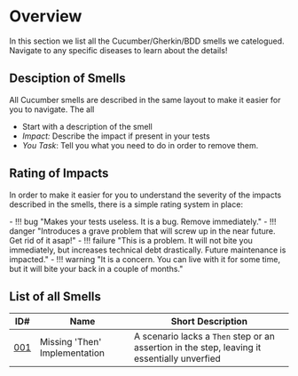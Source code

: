 # Overview
In this section we list all the Cucumber/Gherkin/BDD smells we catelogued. Navigate to any specific diseases to learn about the details!

## Desciption of Smells
All Cucumber smells are described in the same layout to make it easier for you to navigate. The all

* Start with a description of the smell
* *Impact:* Describe the impact if present in your tests
* *You Task*: Tell you what you need to do in order to remove them.

## Rating of Impacts
In order to make it easier for you to understand the severity of the impacts described in the smells, there is a simple rating system in place:

<div class="grid cards" markdown>
- !!! bug "Makes your tests useless. It is a bug. Remove immediately."
- !!! danger "Introduces a grave problem that will screw up in the near future. Get rid of it asap!"
- !!! failure "This is a problem. It will not bite you immediately, but increases technical debt drastically. Future maintenance is impacted."
- !!! warning "It is a concern. You can live with it for some time, but it will bite your back in a couple of months."
</div>

## List of all Smells
| ID# | Name | Short Description |
|-----|------|-------------|
| [001](001-missing-then.md) | Missing 'Then' Implementation | A scenario lacks a `Then` step or an assertion in the step, leaving it essentially unverfied |
